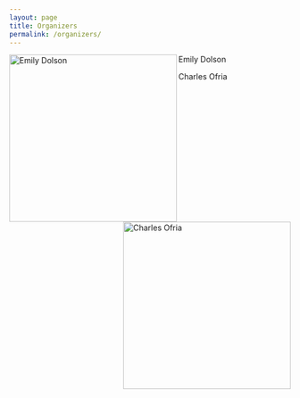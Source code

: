 ```yaml
---
layout: page
title: Organizers
permalink: /organizers/
---
```



<img align="left" src="http://cse.msu.edu/~dolsonem/wordpress/wp-content/uploads/2014/09/DolsonHeadshot-225x300.jpg" align="center" alt="Emily Dolson" height=300>

Emily Dolson


<img align="right" src="http://www.ofria.com/OfriaPhoto-web.jpg" align="center" alt="Charles Ofria" height=300>

Charles Ofria
